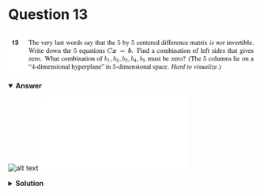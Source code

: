 # Question 13
![alt text](q13.png)

<details open>
<summary><b>Answer</b></summary>

![alt text](a13.svg)
![alt text](a13.py)
</details>


<details>
<summary><b>Solution</b></summary>

## Solution:
![alt text](s13.png)
</details>
